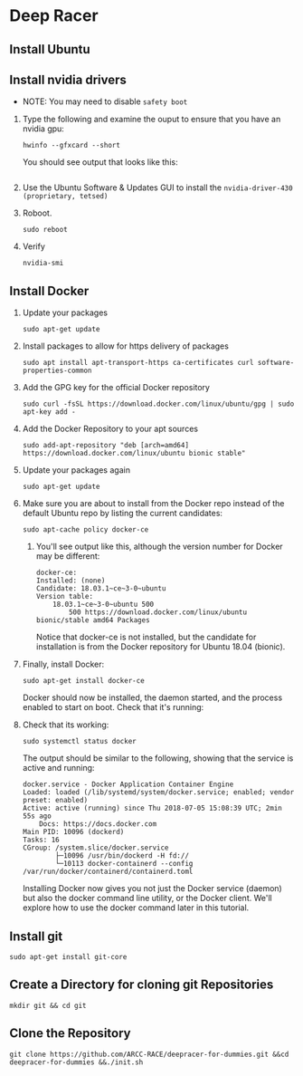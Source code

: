 # **Deep Racer**

## **Install Ubuntu**

## **Install nvidia drivers**

* NOTE: You may need to disable `safety boot`

1. Type the following and examine the ouput to ensure that you have an nvidia gpu:

    ```terminal
    hwinfo --gfxcard --short
    ```

    You should see output that looks like this:

    ```terminal

    ```

2. Use the Ubuntu Software & Updates GUI to install the `nvidia-driver-430 (proprietary, tetsed)`

3. Roboot.

    ```terminal
    sudo reboot
    ```

4. Verify

    ```terminal
    nvidia-smi
    ```

## **Install Docker**

1. Update your packages

    ```terminal
    sudo apt-get update
    ```

2. Install packages to allow for https delivery of packages

    ```terminal
    sudo apt install apt-transport-https ca-certificates curl software-properties-common
    ```

3. Add the GPG key for the official Docker repository

    ```terminal
    sudo curl -fsSL https://download.docker.com/linux/ubuntu/gpg | sudo apt-key add -
    ```

4. Add the Docker Repository to your apt sources

    ```terminal
    sudo add-apt-repository "deb [arch=amd64] https://download.docker.com/linux/ubuntu bionic stable"
    ```

5. Update your packages again

    ```terminal
    sudo apt-get update
    ```

6. Make sure you are about to install from the Docker repo instead of the default Ubuntu repo by listing the current candidates:

    ```terminal
    sudo apt-cache policy docker-ce
    ```

    1. You'll see output like this, although the version number for Docker may be different:

        ```terminal
        docker-ce:
        Installed: (none)
        Candidate: 18.03.1~ce~3-0~ubuntu
        Version table:
            18.03.1~ce~3-0~ubuntu 500
                500 https://download.docker.com/linux/ubuntu bionic/stable amd64 Packages
        ```

        Notice that docker-ce is not installed, but the candidate for installation is from the Docker repository for Ubuntu 18.04 (bionic).

7. Finally, install Docker:

    ```terminal
    sudo apt-get install docker-ce
    ```

    Docker should now be installed, the daemon started, and the process enabled to start on boot. Check that it's running:

8. Check that its working:

    ```terminal
    sudo systemctl status docker
    ```

    The output should be similar to the following, showing that the service is active and running:

    ```terminal
    docker.service - Docker Application Container Engine
    Loaded: loaded (/lib/systemd/system/docker.service; enabled; vendor preset: enabled)
    Active: active (running) since Thu 2018-07-05 15:08:39 UTC; 2min 55s ago
        Docs: https://docs.docker.com
    Main PID: 10096 (dockerd)
    Tasks: 16
    CGroup: /system.slice/docker.service
            ├─10096 /usr/bin/dockerd -H fd://
            └─10113 docker-containerd --config /var/run/docker/containerd/containerd.toml
    ```

    Installing Docker now gives you not just the Docker service (daemon) but also the docker command line utility, or the Docker client. We'll explore how to use the docker command later in this tutorial.

## **Install git**

```terminal
sudo apt-get install git-core
```

## **Create a Directory for cloning git Repositories**

```terminal
mkdir git && cd git
```

## **Clone the Repository**

```terminal
git clone https://github.com/ARCC-RACE/deepracer-for-dummies.git &&cd deepracer-for-dummies &&./init.sh
```
